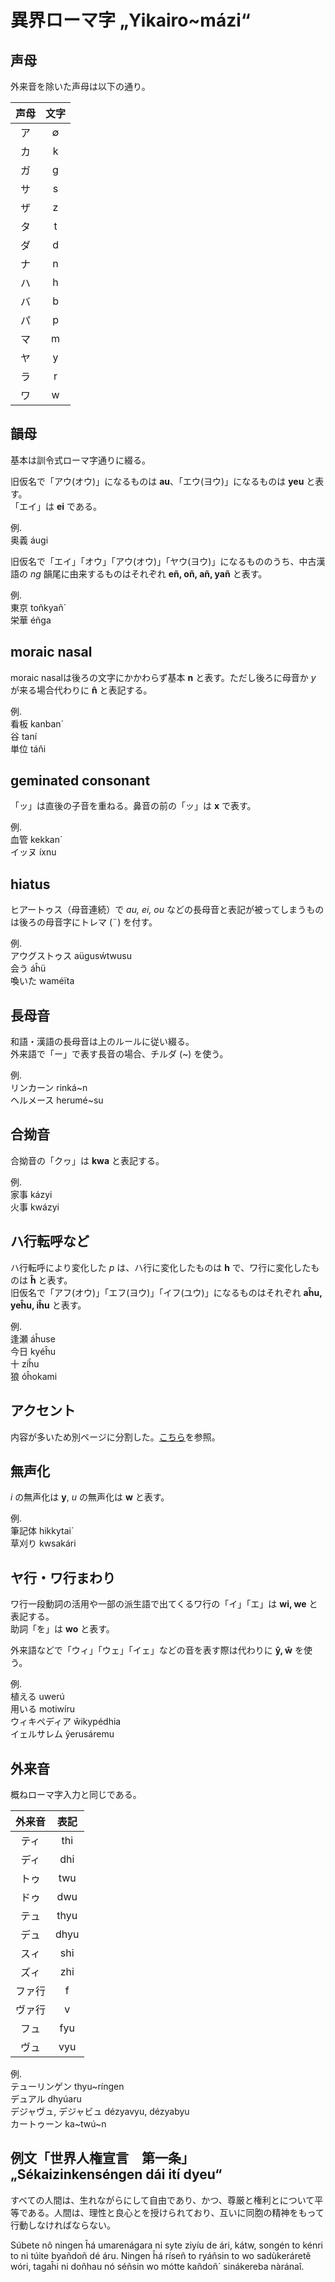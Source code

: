 # 異界ローマ字 „Yikairo\~mázi“

## 声母

外来音を除いた声母は以下の通り。

|声母|文字|
|:--:|:--:|
|ア|∅|
|カ|k|
|ガ|g|
|サ|s|
|ザ|z|
|タ|t|
|ダ|d|
|ナ|n|
|ハ|h|
|バ|b|
|パ|p|
|マ|m|
|ヤ|y|
|ラ|r|
|ワ|w|

## 韻母

基本は訓令式ローマ字通りに綴る。

旧仮名で「アウ(オウ)」になるものは __au__、「エウ(ヨウ)」になるものは __yeu__ と表す。  
「エイ」は __ei__ である。

例.  
奥義 áugi

旧仮名で「エイ」「オウ」「アウ(オウ)」「ヤウ(ヨウ)」になるもののうち、中古漢語の _ng_ 韻尾に由来するものはそれぞれ __eñ, oñ, añ, yañ__ と表す。

例.  
東京 toñkyañ´  
栄華 éñga

## moraic nasal

moraic nasalは後ろの文字にかかわらず基本 __n__ と表す。ただし後ろに母音か _y_ が来る場合代わりに __n̂__ と表記する。

例.  
看板 kanban´  
谷 taní  
単位 tán̂i

## geminated consonant

「ッ」は直後の子音を重ねる。鼻音の前の「ッ」は __x__ で表す。

例.  
血管 kekkan´  
イッヌ íxnu

## hiatus

ヒアートゥス（母音連続）で _au, ei, ou_ などの長母音と表記が被ってしまうものは後ろの母音字にトレマ (¨) を付す。

例.  
アウグストゥス aügusẃtwusu  
会う áĥü  
喚いた waméïta

## 長母音

和語・漢語の長母音は上のルールに従い綴る。  
外来語で「ー」で表す長音の場合、チルダ (\~) を使う。

例.  
リンカーン rinká\~n  
ヘルメース herumé\~su

## 合拗音

合拗音の「クヮ」は __kwa__ と表記する。

例.  
家事 kázyi  
火事 kwázyi

## ハ行転呼など

ハ行転呼により変化した _p_ は、ハ行に変化したものは __h__ で、ワ行に変化したものは __ĥ__ と表す。  
旧仮名で「アフ(オウ)」「エフ(ヨウ)」「イフ(ユウ)」になるものはそれぞれ __aĥu, yeĥu, iĥu__ と表す。

例.  
逢瀬 áĥuse  
今日 kyéĥu  
十 zíĥu  
狼 óĥokami

## アクセント

内容が多いため別ページに分割した。[こちら](./article/accent.md)を参照。

## 無声化

_i_ の無声化は __y__, _u_ の無声化は __w__ と表す。

例.  
筆記体 hikkytai´  
草刈り kwsakári

## ヤ行・ワ行まわり

ワ行一段動詞の活用や一部の派生語で出てくるワ行の「イ」「エ」は __wi, we__ と表記する。  
助詞「を」は __wo__ と表す。

外来語などで「ウィ」「ウェ」「イェ」などの音を表す際は代わりに __ŷ, ŵ__ を使う。

例.  
植える uwerú  
用いる motiwíru  
ウィキペディア ŵikypédhia  
イェルサレム ŷerusáremu

## 外来音

概ねローマ字入力と同じである。

|外来音|表記|
|:--:|:--:|
|ティ|thi|
|ディ|dhi|
|トゥ|twu|
|ドゥ|dwu|
|テュ|thyu|
|デュ|dhyu|
|スィ|shi|
|ズィ|zhi|
|ファ行|f|
|ヴァ行|v|
|フュ|fyu|
|ヴュ|vyu|

例.  
テューリンゲン thyu\~ríngen  
デュアル dhyúaru  
デジャヴュ, デジャビュ dézyavyu, dézyabyu  
カートゥーン ka\~twú\~n

## 例文「世界人権宣言　第一条」„Sékaizinkenséngen dái ití dyeu“

すべての人間は、生れながらにして自由であり、かつ、尊厳と権利とについて平等である。人間は、理性と良心とを授けられており、互いに同胞の精神をもって行動しなければならない。

Súbete nô ningen ĥá umarenágara ni syte ziyíu de ári, kátw, songén to kénri to ni túite byañdoñ dé áru. Ningen ĥá ríseñ to ryáñsin to wo sadùkeráretê wóri, tagaĥi ni doñhau nó séñsin wo mótte kañdoñ´ sinákereba nàránaî.


